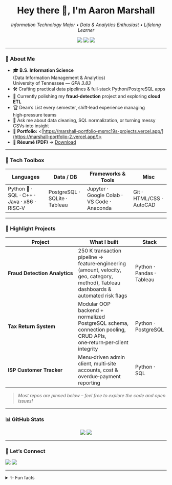 <!--  ░░░░░░░░░░░░░░░░░░░░░░░░░░░░░░░░░░░░░░░░░░░░░░░░░░░░░░░░░░░░░░ -->
<!--                       Aaron Marshall – README                   -->
<!--  ░░░░░░░░░░░░░░░░░░░░░░░░░░░░░░░░░░░░░░░░░░░░░░░░░░░░░░░░░░░░░░ -->

<h1 align="center">Hey there 👋, I'm Aaron Marshall</h1>
<p align="center">
  <em>Information Technology Major • Data &amp; Analytics Enthusiast • Lifelong Learner</em>
</p>

<div align="center">
  <img src="https://img.shields.io/badge/UTK-Information Science‑orange" />
  <img src="https://img.shields.io/badge/Class%20of-2025-ff69b4" />
  <img src="https://img.shields.io/badge/Tech‑Stack‑lover-blue" />
</div>

---

### 🚀 About Me
- 🎓 **B.S. Information Science** (Data Information Management & Analytics)  
  University of Tennessee — *GPA 3.83*  
- 🛠️ Crafting practical data pipelines &amp; full‑stack Python/PostgreSQL apps  
- 🌱 Currently polishing my **fraud‑detection** project and exploring **cloud ETL**  
- 🏆 Dean’s List every semester, shift‑lead experience managing high‑pressure teams  
- 💬 Ask me about data cleaning, SQL normalization, or turning messy CSVs into insight  
- 🔗 **Portfolio:** <[https://marshall-portfolio-msmc19s-projects.vercel.app/](https://marshall-portfolio-2.vercel.app/)>  
- 📄 **Résumé (PDF)** → [Download](https://marshall-portfolio-msmc19s-projects.vercel.app/Resume.pdf)  

---

### 🧰 Tech Toolbox
| Languages | Data / DB | Frameworks &amp; Tools | Misc |
|-----------|-----------|-----------------------|------|
| Python&nbsp;🐍 · SQL · C++ · Java · x86 · RISC‑V | PostgreSQL · SQLite · Tableau | Jupyter · Google Colab · VS Code · Anaconda | Git · HTML/CSS · AutoCAD |

---

### 🔨 Highlight Projects
| Project | What I built | Stack |
|---------|--------------|-------|
| **Fraud Detection Analytics** | 250 K transaction pipeline → feature‑engineering (amount, velocity, geo, category, method), Tableau dashboards &amp; automated risk flags | Python · Pandas · Tableau |
| **Tax Return System** | Modular OOP backend + normalized PostgreSQL schema, connection pooling, CRUD APIs, one‑return‑per‑client integrity | Python · PostgreSQL |
| **ISP Customer Tracker** | Menu‑driven admin client, multi‑site accounts, cost &amp; overdue‑payment reporting | Python · SQL |

> *Most repos are pinned below – feel free to explore the code and open issues!*

---

### 📊 GitHub Stats
<p align="center">
  <img src="https://github-readme-stats.vercel.app/api?username=msmc19&show_icons=true&hide=issues&theme=default" />
  <img src="https://github-readme-stats.vercel.app/api/top-langs/?username=msmc19&layout=compact&hide=html,css&theme=default" />
</p>

---

### 🤝 Let’s Connect
<p>
  <a href="mailto:amarsh32@vols.utk.edu"><img src="https://img.shields.io/badge/Email-amarsh32@vols.utk.edu-red" /></a>
  <a href="https://www.linkedin.com/in/aaronmarshallit/"><img src="https://img.shields.io/badge/LinkedIn-Aaron Marshall-blue" /></a>
</p>

---

<details>
<summary>✨ Fun facts</summary>

- I can sauté, fry, bake, and grill faster than most ETL jobs finish.  
- Proud Tennessean who thrives on football weekends and thrift‑store treasure hunts.  
- “Data driven” doesn’t just mean code — I optimize kitchen workflows, too.
</details>

<!--  ░░░░░░░░░░░░░░░░░░░░░░░░░░░░░░░░░░░░░░░░░░░░░░░░░░░░░░░░░░░░░░ -->
